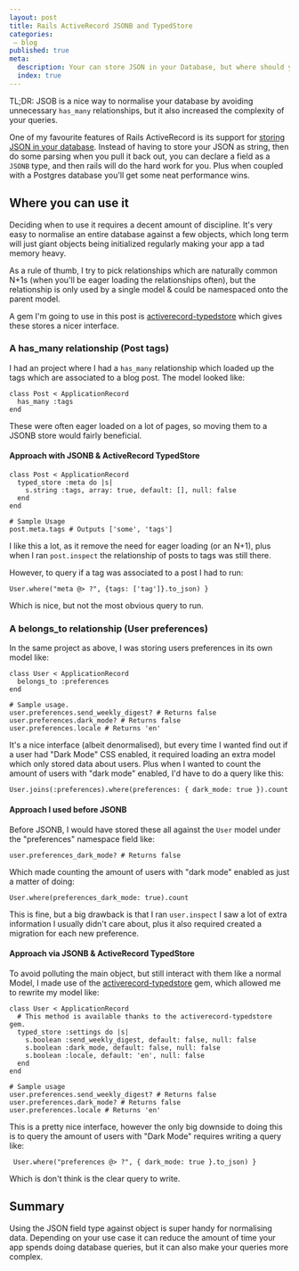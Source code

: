 ```yaml
---
layout: post
title: Rails ActiveRecord JSONB and TypedStore
categories:
 – blog
published: true
meta:
  description: Your can store JSON in your Database, but where should you use it?
  index: true
---
```


TL;DR: JSOB is a nice way to normalise your database by avoiding unnecessary `has_many` relationships, but it also increased the complexity of your queries.

One of my favourite features of Rails ActiveRecord is its support for [storing JSON in your database](https://edgeguides.rubyonrails.org/active_record_postgresql.html#json-and-jsonb). Instead of having to store your JSON as string, then do some parsing when you pull it back out, you can declare a field as a `JSONB` type, and then rails will do the hard work for you. Plus when coupled with a Postgres database you'll get some neat performance wins.

## Where you can use it

Deciding when to use it requires a decent amount of discipline. It's very easy to normalise an entire database against a few objects, which long term will just giant objects being initialized regularly making your app a tad memory heavy.

As a rule of thumb, I try to pick relationships which are naturally common N+1s (when you'll be eager loading the relationships often), but the relationship is only used by a single model & could be namespaced onto the parent model. 

A gem I'm going to use in this post is [activerecord-typedstore](https://github.com/byroot/activerecord-typedstore) which gives these stores a nicer interface.

### A has_many relationship (Post tags)

I had an project where I had a `has_many` relationship which loaded up the tags which are associated to a blog post. The model looked like:

    class Post < ApplicationRecord
      has_many :tags
    end

These were often eager loaded on a lot of pages, so moving them to a JSONB store would fairly beneficial.

#### Approach with JSONB & ActiveRecord TypedStore

    class Post < ApplicationRecord
      typed_store :meta do |s|
        s.string :tags, array: true, default: [], null: false
      end
    end

    # Sample Usage
    post.meta.tags # Outputs ['some', 'tags']

I like this a lot, as it remove the need for eager loading (or an N+1), plus when I ran `post.inspect` the relationship of posts to tags was still there.

However, to query if a tag was associated to a post I had to run:

    User.where("meta @> ?", {tags: ['tag']}.to_json) }

Which is nice, but not the most obvious query to run.

### A belongs_to relationship (User preferences)

In the same project as above, I was storing users preferences in its own model like:

    class User < ApplicationRecord
      belongs_to :preferences
    end

    # Sample usage.
    user.preferences.send_weekly_digest? # Returns false
    user.preferences.dark_mode? # Returns false
    user.preferences.locale # Returns 'en'

It's a nice interface (albeit denormalised), but every time I wanted find out if a user had "Dark Mode" CSS enabled, it required loading an extra model which only stored data about users. Plus when I wanted to count the amount of users with "dark mode" enabled, I'd have to do a query like this:

    User.joins(:preferences).where(preferences: { dark_mode: true }).count

#### Approach I used before JSONB

Before JSONB, I would have stored these all against the `User` model under the "preferences" namespace field like:

    user.preferences_dark_mode? # Returns false

Which made counting the amount of users with "dark mode" enabled as just a matter of doing:

    User.where(preferences_dark_mode: true).count

This is fine, but a big drawback is that I ran `user.inspect` I saw a lot of extra information I usually didn't care about, plus it also required created a migration for each new preference.

#### Approach via JSONB & ActiveRecord TypedStore

To avoid polluting the main object, but still interact with them like a normal Model, I made use of the [activerecord-typedstore](https://github.com/byroot/activerecord-typedstore) gem, which allowed me to rewrite my model like:

    class User < ApplicationRecord
      # This method is available thanks to the activerecord-typedstore gem.
      typed_store :settings do |s|
        s.boolean :send_weekly_digest, default: false, null: false
        s.boolean :dark_mode, default: false, null: false
        s.boolean :locale, default: 'en', null: false
      end
    end

    # Sample usage
    user.preferences.send_weekly_digest? # Returns false
    user.preferences.dark_mode? # Returns false
    user.preferences.locale # Returns 'en'

This is a pretty nice interface, however the only big downside to doing this is to query the amount of users with "Dark Mode" requires writing a query like:

     User.where("preferences @> ?", { dark_mode: true }.to_json) }

Which is don't think is the clear query to write.

## Summary

Using the JSON field type against object is super handy for normalising data. Depending on your use case it can reduce the amount of time your app spends doing database queries, but it can also make your queries more complex.
